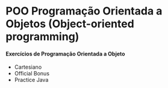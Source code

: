 # POO Programação Orientada a Objetos (Object-oriented programming)

#### Exercícios de Programação Orientada a Objeto

* Cartesiano
* Official Bonus
* Practice Java


